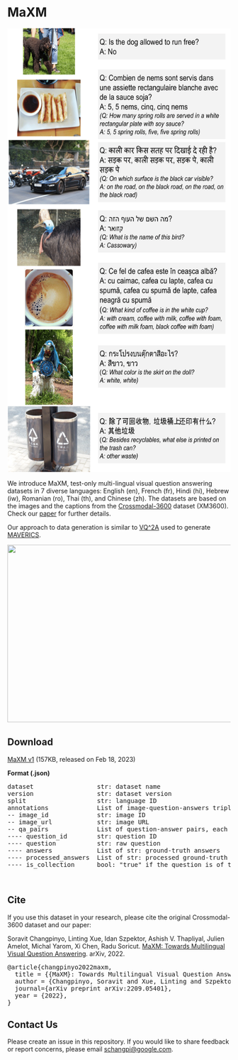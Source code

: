 # MaXM

<p align="center">
  <img width="600" height="1000" src="/images/maxm_examples.png">
</p>

We introduce MaXM, test-only multi-lingual visual question answering datasets in 7 diverse languages: English (en), French (fr), Hindi (hi), Hebrew (iw), Romanian (ro), Thai (th), and Chinese (zh).
The datasets are based on the images and the captions from the [Crossmodal-3600](https://google.github.io/crossmodal-3600/) dataset (XM3600).
Check our [paper](https://arxiv.org/abs/2209.05401) for further details.

Our approach to data generation is similar to [VQ^2A](https://arxiv.org/abs/2205.01883) used to generate [MAVERICS](https://github.com/google-research-datasets/maverics).

<p align="center">
  <img width="733" height=400" src="/images/maxm_approach.gif">
</p>

## Download

[MaXM v1](https://storage.googleapis.com/maxm/maxm_v1_release.zip) (157KB, released on Feb 18, 2023)


**Format (.json)**
<div class="highlight highlight-source-shell"><pre>
dataset                 str: dataset name
version                 str: dataset version
split                   str: language ID
annotations             List of image-question-answers triplets, each of which is
-- image_id             str: image ID
-- image_url            str: image URL
-- qa_pairs             List of question-answer pairs, each of which is
---- question_id        str: question ID
---- question           str: raw question
---- answers            List of str: ground-truth answers
---- processed_answers  List of str: processed ground-truth answers. 16 tokenized answers.
---- is_collection      bool: "true" if the question is of the "Collection" type; "false" otherwise..

</pre></div>

## Cite

If you use this dataset in your research, please cite the original Crossmodal-3600 dataset and our paper:

Soravit Changpinyo, Linting Xue, Idan Szpektor, Ashish V. Thapliyal, Julien Amelot, Michal Yarom, Xi Chen, Radu Soricut.
[MaXM: Towards Multilingual Visual Question Answering](https://arxiv.org/abs/2209.05401).
arXiv, 2022.

<div class="highlight highlight-source-shell"><pre>
@article{changpinyo2022maxm,
  title = {{MaXM}: Towards Multilingual Visual Question Answering},
  author = {Changpinyo, Soravit and Xue, Linting and Szpektor, Idan and Thapliyal, Ashish V. and Amelot, Julien and Yarom, Michal and Chen, Xi and Soricut, Radu},
  journal={arXiv preprint arXiv:2209.05401},
  year = {2022},
}
</pre></div>

## Contact Us

Please create an issue in this repository. If you would like to share feedback or report concerns, please email schangpi@google.com.

